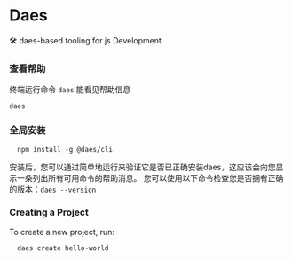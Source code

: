 # Daes
🛠️ daes-based tooling for js Development
### 查看帮助
终端运行命令 `daes` 能看见帮助信息
```
daes
```

### 全局安装
```
  npm install -g @daes/cli
```

安装后，您可以通过简单地运行来验证它是否已正确安装daes，这应该会向您显示一条列出所有可用命令的帮助消息。
您可以使用以下命令检查您是否拥有正确的版本：`daes --version`

### Creating a Project
To create a new project, run:
```
  daes create hello-world
```
